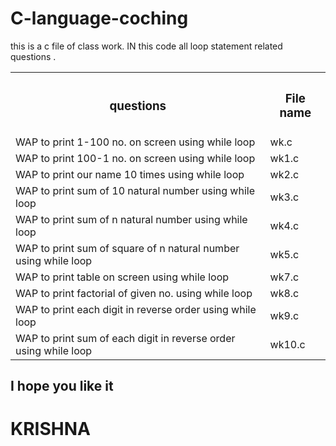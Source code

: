  # C-language-coching
<p>this is a c file of class work.
IN this code all loop statement related questions .
            
<table>
    <tr>
        <th><h3>questions</h3></th>
        <th><h3>File name </h3></th>
    </tr>
    <tr>
        <td>WAP to print 1-100 no. on screen using while loop </td>
        <td>wk.c</td> 
    </tr>
    <tr>
        <td>WAP to print 100-1 no. on screen using while loop </td>
        <td>wk1.c</td> 
    </tr>
    <tr>
        <td>WAP to print our name 10 times using while loop </td>
        <td>wk2.c</td> 
    </tr>
    <tr>
        <td>WAP to print sum of 10 natural number using while loop </td>
        <td>wk3.c</td> 
    </tr>
    <tr>
        <td>WAP to print sum of n natural number using while loop </td>
        <td>wk4.c</td> 
    </tr>
    <tr>
        <td>WAP to print sum of square of n natural number using while loop </td>
        <td>wk5.c</td> 
    </tr>
    <tr>
        <td>WAP to print table on screen using while loop </td>
        <td>wk7.c</td> 
    </tr>
    <tr>
        <td>WAP to print factorial of given no. using while loop  </td>
        <td>wk8.c</td> 
    </tr>
    <tr>
        <td>WAP to print each digit in reverse order using while loop </td>
        <td>wk9.c</td> 
    </tr>
    <tr>
        <td>WAP to print sum of each digit in reverse order using while loop </td>
        <td>wk10.c</td> 
    </tr>
        
</table>


<h2>I hope you like it</h2>     
<h1>KRISHNA</h1>
